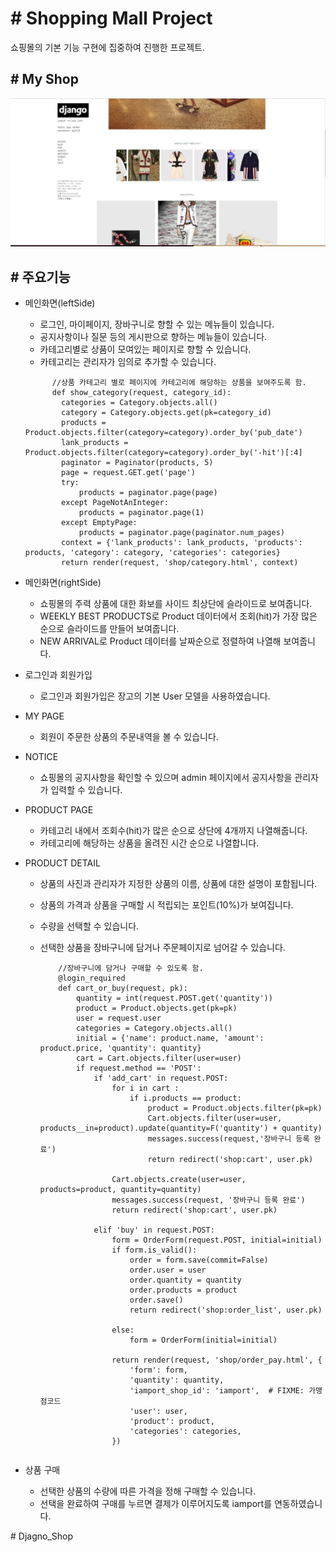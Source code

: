 # # Shopping Mall Project
쇼핑몰의 기본 기능 구현에 집중하여 진행한 프로젝트.


## # My Shop

<img src = "shop.PNG">

## # 주요기능

* 메인화면(leftSide)
  - 로그인, 마이페이지, 장바구니로 향할 수 있는 메뉴들이 있습니다.
  - 공지사항이나 질문 등의 게시판으로 향하는 메뉴들이 있습니다.
  - 카테고리별로 상품이 모여있는 페이지로 향할 수 있습니다.
  - 카테고리는 관리자가 임의로 추가할 수 있습니다.
  
  ```
        //상품 카테고리 별로 페이지에 카테고리에 해당하는 상품을 보여주도록 함.
        def show_category(request, category_id):
          categories = Category.objects.all()
          category = Category.objects.get(pk=category_id)
          products = Product.objects.filter(category=category).order_by('pub_date')
          lank_products = Product.objects.filter(category=category).order_by('-hit')[:4]
          paginator = Paginator(products, 5)
          page = request.GET.get('page')
          try:
              products = paginator.page(page)
          except PageNotAnInteger:
              products = paginator.page(1)
          except EmptyPage:
              products = paginator.page(paginator.num_pages)
          context = {'lank_products': lank_products, 'products': products, 'category': category, 'categories': categories}
          return render(request, 'shop/category.html', context)

  ```
  
* 메인화면(rightSide)
  - 쇼핑몰의 주력 상품에 대한 화보를 사이드 최상단에 슬라이드로 보여줍니다.
  - WEEKLY BEST PRODUCTS로 Product 데이터에서 조회(hit)가 가장 많은 순으로 슬라이드를 만들어 보여줍니다.
  - NEW ARRIVAL로 Product 데이터를 날짜순으로 정렬하여 나열해 보여줍니다.
  
* 로그인과 회원가입
  - 로그인과 회원가입은 장고의 기본 User 모델을 사용하였습니다.

* MY PAGE
  - 회원이 주문한 상품의 주문내역을 볼 수 있습니다. 
  
* NOTICE
  - 쇼핑몰의 공지사항을 확인할 수 있으며 admin 페이지에서 공지사항을 관리자가 입력할 수 있습니다.
  
* PRODUCT PAGE 
  - 카테고리 내에서 조회수(hit)가 많은 순으로 상단에 4개까지 나열해줍니다.
  - 카테고리에 해당하는 상품을 올려진 시간 순으로 나열합니다.
  
* PRODUCT DETAIL
  - 상품의 사진과 관리자가 지정한 상품의 이름, 상품에 대한 설명이 포함됩니다.
  - 상품의 가격과 상품을 구매할 시 적립되는 포인트(10%)가 보여집니다.
  - 수량을 선택할 수 있습니다.
  - 선택한 상품을 장바구니에 담거나 주문페이지로 넘어갈 수 있습니다.
  
    ```
        //장바구니에 담거나 구매할 수 있도록 함.
        @login_required
        def cart_or_buy(request, pk):
            quantity = int(request.POST.get('quantity'))
            product = Product.objects.get(pk=pk)
            user = request.user
            categories = Category.objects.all()
            initial = {'name': product.name, 'amount': product.price, 'quantity': quantity}
            cart = Cart.objects.filter(user=user)
            if request.method == 'POST':
                if 'add_cart' in request.POST:
                    for i in cart :
                        if i.products == product:
                            product = Product.objects.filter(pk=pk)
                            Cart.objects.filter(user=user, products__in=product).update(quantity=F('quantity') + quantity)
                            messages.success(request,'장바구니 등록 완료')
                            return redirect('shop:cart', user.pk)

                    Cart.objects.create(user=user, products=product, quantity=quantity)
                    messages.success(request, '장바구니 등록 완료')
                    return redirect('shop:cart', user.pk)

                elif 'buy' in request.POST:
                    form = OrderForm(request.POST, initial=initial)
                    if form.is_valid():
                        order = form.save(commit=False)
                        order.user = user
                        order.quantity = quantity
                        order.products = product
                        order.save()
                        return redirect('shop:order_list', user.pk)

                    else:
                        form = OrderForm(initial=initial)

                    return render(request, 'shop/order_pay.html', {
                        'form': form,
                        'quantity': quantity,
                        'iamport_shop_id': 'iamport',  # FIXME: 가맹점코드
                        'user': user,
                        'product': product,
                        'categories': categories,
                    })

  ```
* 상품 구매
  - 선택한 상품의 수량에 따른 가격을 정해 구매할 수 있습니다. 
  - 선택을 완료하여 구매를 누르면 결제가 이루어지도록 iamport를 연동하였습니다.
  
#   D j a g n o _ S h o p 
 
 